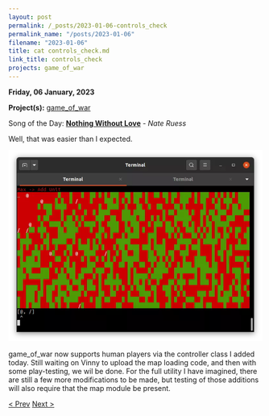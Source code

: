 ```yaml
---
layout: post
permalink: /_posts/2023-01-06-controls_check
permalink_name: "/posts/2023-01-06"
filename: "2023-01-06"
title: cat controls_check.md
link_title: controls_check
projects: game_of_war
---
```

**Friday, 06 January, 2023**

**Project(s):** [game_of_war](/projects/game_of_war)

Song of the Day: [**Nothing Without Love**](https://youtu.be/ssVvkfcL9HI) - *Nate Ruess*

Well, that was easier than I expected.

![Map](/assets/images/human_controller.webp)

game_of_war now supports human players via the controller class I added today. Still waiting on Vinny to upload the map loading code, and then with some play-testing, we wil be done. For the full utility I have imagined, there are still a few more modifications to be made, but testing of those additions will also require that the map module be present.

[< Prev](/_posts/2023-01-05-validating_states)    [Next >](/_posts/2023-03-13-referral_passed)
